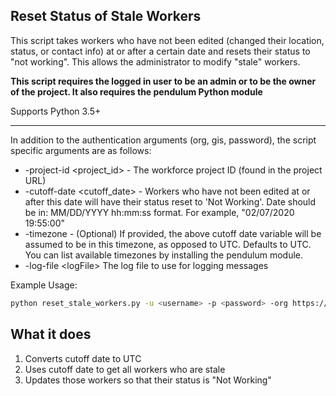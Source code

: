 ## Reset Status of Stale Workers

This script takes workers who have not been edited (changed their location, status, or contact info) at or after a certain date and resets their status to "not working". This allows the administrator to modify "stale" workers.

**This script requires the logged in user to be an admin or to be the owner of the project. It also requires the pendulum Python module**

Supports Python 3.5+

----

In addition to the authentication arguments (org, gis, password), the script specific arguments are as follows:

- -project-id \<project_id\> - The workforce project ID (found in the project URL)
- -cutoff-date \<cutoff_date\> - Workers who have not been edited at or after this date will have their status reset to 'Not Working'. Date should be in: MM/DD/YYYY hh:mm:ss format. For example, "02/07/2020 19:55:00"
- -timezone - (Optional) If provided, the above cutoff date variable will be assumed to be in this timezone, as opposed to UTC. Defaults to UTC. You can list available timezones by installing the pendulum module.
- -log-file \<logFile\> The log file to use for logging messages

Example Usage:
```bash
python reset_stale_workers.py -u <username> -p <password> -org https://arcgis.com -project-id <project_id>  -cutoff-date "02/07/2020 19:55:00" -timezone "US/Eastern"
```

## What it does

 1. Converts cutoff date to UTC
 2. Uses cutoff date to get all workers who are stale
 3. Updates those workers so that their status is "Not Working"

